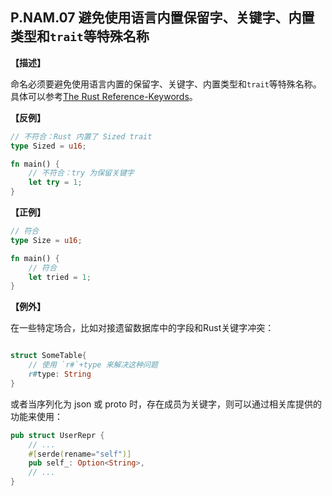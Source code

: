 ## P.NAM.07 避免使用语言内置保留字、关键字、内置类型和`trait`等特殊名称

**【描述】**

命名必须要避免使用语言内置的保留字、关键字、内置类型和`trait`等特殊名称。 具体可以参考[The Rust Reference-Keywords](https://doc.rust-lang.org/stable/reference/keywords.html)。

**【反例】**

```rust
// 不符合：Rust 内置了 Sized trait 
type Sized = u16; 

fn main() {
    // 不符合：try 为保留关键字
    let try = 1;
}
```

**【正例】**

```rust
// 符合
type Size = u16; 

fn main() {
    // 符合
    let tried = 1;
}
```

**【例外】**

在一些特定场合，比如对接遗留数据库中的字段和Rust关键字冲突：

```rust

struct SomeTable{
    // 使用 `r#`+type 来解决这种问题
    r#type: String
}

```

或者当序列化为 json 或 proto 时，存在成员为关键字，则可以通过相关库提供的功能来使用：

```rust
pub struct UserRepr {
    // ...
    #[serde(rename="self")]
    pub self_: Option<String>,
    // ...
}
```